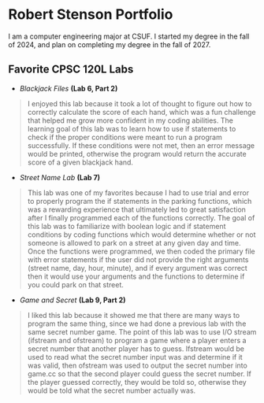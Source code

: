 
# Robert Stenson Portfolio

I am a computer engineering major at CSUF. I started my degree in the fall of 2024, and plan on completing my degree in the fall of 2027.

## Favorite CPSC 120L Labs

* _Blackjack Files_ **(Lab 6, Part 2)**<br>
>I enjoyed this lab because it took a lot of thought to figure out how to correctly calculate the score of each hand, which was a fun challenge that helped me grow more confident in my coding abilities. The learning goal of this lab was to learn how to use if statements to check if the proper conditions were meant to run a program successfully. If these conditions were not met, then an error message would be printed, otherwise the program would return the accurate score of a given blackjack hand.

* _Street Name Lab_ **(Lab 7)**<br>
>This lab was one of my favorites because I had to use trial and error to properly program the if statements in the parking functions, which was a rewarding experience that ultimately led to great satisfaction after I finally programmed each of the functions correctly. The goal of this lab was to familiarize with boolean logic and if statement conditions by coding functions which would determine whether or not someone is allowed to park on a street at any given day and time. Once the functions were programmed, we then coded the primary file with error statements if the user did not provide the right arguments (street name, day, hour, minute), and if every argument was correct then it would use your arguments and the functions to determine if you could park on that street.

* _Game and Secret_ **(Lab 9, Part 2)**<br>
>I liked this lab because it showed me that there are many ways to program the same thing, since we had done a previous lab with the same secret number game. The point of this lab was to use I/O stream (ifstream and ofstream) to program a game where a player enters a secret number that another player has to guess. Ifstream would be used to read what the secret number input was and determine if it was valid, then ofstream was used to output the secret number into game.cc so that the second player could guess the secret number. If the player guessed correctly, they would be told so, otherwise they would be told what the secret number actually was.